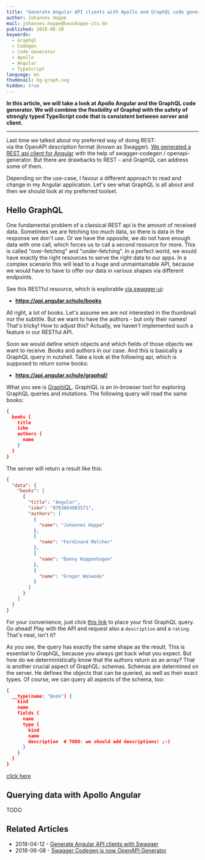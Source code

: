 ```yaml
---
title: "Generate Angular API clients with Apollo and GraphQL code generator"
author: Johannes Hoppe
mail: johannes.hoppe@haushoppe-its.de
published: 2018-06-10
keywords:
  - Graphql
  - Codegen
  - Code Generator
  - Apollo
  - Angular
  - TypeScript
language: en
thumbnail: bg-graph.svg
hidden: true
---
```


**In this article, we will take a look at Apollo Angular and the GraphQL code generator. We will combine the flexibility of Graphql with the safety of strongly typed TypeScript code that is consistent between server and client.**

<hr>

Last time we talked about my preferred way of doing REST:  
via the OpenAPI description format (known as Swagger).
[We generated a REST api client for Angular](/blog/2018-04-swagger-codegen) with the help of swagger-codegen / openapi-generator. But there are drawbacks to REST - and GraphQL can address some of them.

Depending on the use-case, I favour a different approach to read and change in my Angular application. Let's see what GraphQL is all about and then we should look at my preferred toolset.

## Hello GraphQL

One fundamental problem of a classical REST api is the amount of received data. Sometimes we are fetching too much data, so there is data in the response we don't use. Or we have the opposite, we do not have enough data with one call, which forces us to call a second resource for more. This is called "over-fetching" and "under-fetching". In a perfect world, we would have exactly the right resources to serve the right data to our apps. In a complex scenario this will lead to a huge and unmaintainable API, because we would have to have to offer our data in various shapes via different endpoints.

See this RESTful resource, which is explorable [via swagger-ui](https://api.angular.schule/swagger-ui/):

* __https://api.angular.schule/books__

All right, a lot of books. Let's assume we are not interested in the thumbnail nor the subtitle. But we want to have the authors - but only their names! That's tricky! How to adjust this? Actually, we haven't implemented such a feature in our RESTful API.

Soon we would define which objects and which fields of those objects we want to receive. Books and authors in our case. And this is basically a GraphQL query in nutshell. Take a look at the following api, which is supposed to return some books:

* __https://api.angular.schule/graphql/__

What you see is [GraphiQL](https://github.com/graphql/graphiql). GraphiQL is an in-browser tool for exploring GraphQL queries and mutations. The following query will read the same books:

```json
{
  books {
    title
    isbn
    authors {
      name
    }
  }
}
```
The server will return a result like this:

```json
{
  "data": {
    "books": [
      {
        "title": "Angular",
        "isbn": "9783864903571",
        "authors": [
          {
            "name": "Johannes Hoppe"
          },
          {
            "name": "Ferdinand Malcher"
          },
          {
            "name": "Danny Koppenhagen"
          },
          {
            "name": "Gregor Woiwode"
          }
        ]
      }
    ]
  }
}
```

For your convenience, just click [this link](https://api.angular.schule/graphql/?query={%0A%20%20books%20{%0A%20%20%20%20title%0A%20%20%20%20isbn%0A%20%20%20%20authors%20{%0A%20%20%20%20%20%20name%0A%20%20%20%20}%0A%20%20}%0A}) to place your first GraphQL query. Go ahead! Play with the API and request also a `description` and a `rating`. That's neat, isn't it?

As you see, the query has exactly the same shape as the result. This is essential to GraphQL, because you always get back what you expect. But how do we deterministically know that the authors return as an array? That is another crucial aspect of GraphQL: schemas. Schemas are determined on the server. He defines the objects that can be queried, as well as their exact types. Of course, we can query all aspects of the schema, too:

```json
{
  __type(name: "Book") {
    kind
    name
    fields {
      name
      type {
        kind
        name
        description  # TODO: we should add descriptions! ;-)
      }
    }
  }
}
```
<a href="https://api.angular.schule/graphql/?query=%7B%0A%20%20__type(name%3A%20%22Book%22)%20%7B%0A%20%20%20%20kind%0A%20%20%20%20name%0A%20%20%20%20fields%20%7B%0A%20%20%20%20%20%20name%0A%20%20%20%20%20%20type%20%7B%0A%20%20%20%20%20%20%20%20kind%0A%20%20%20%20%20%20%20%20name%0A%20%20%20%20%20%20%20%20description%0A%20%20%20%20%20%20%7D%0A%20%20%20%20%7D%0A%20%20%7D%0A%7D%0A">click here</a>


## Querying data with Apollo Angular

TODO
 

## Related Articles

* 2018-04-12 - [Generate Angular API clients with Swagger](/blog/2018-04-swagger-codegen)
* 2018-06-08 - [Swagger Codegen is now OpenAPI Generator](/blog/2018-06-swagger-codegen-is-now-openapi-generator)